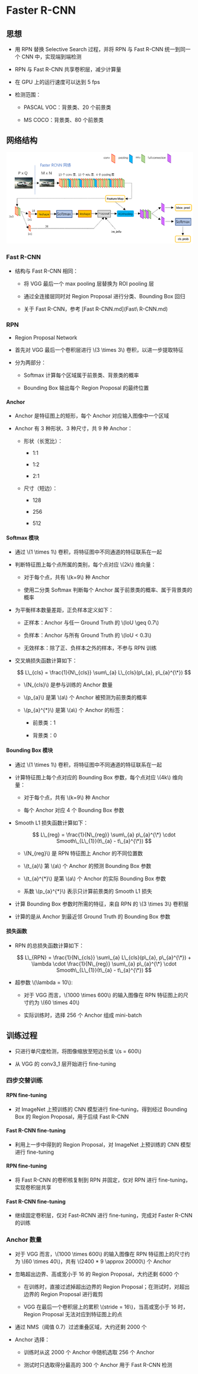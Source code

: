 <script type="text/javascript" src="http://cdn.mathjax.org/mathjax/latest/MathJax.js?config=default"></script>

# Faster R-CNN

## 思想

- 用 RPN 替换 Selective Search 过程，并将 RPN 与 Fast R-CNN 统一到同一个 CNN 中，实现端到端检测

- RPN 与 Fast R-CNN 共享卷积层，减少计算量

- 在 GPU 上的运行速度可以达到 5 fps

- 检测范围：

	- PASCAL VOC：背景类、20 个前景类

	- MS COCO：背景类、80 个前景类

## 网络结构

![img](images/faster_rcnn.png)

### Fast R-CNN

- 结构与 Fast R-CNN 相同：

	- 将 VGG 最后一个 max pooling 层替换为 ROI pooling 层

	- 通过全连接层同时对 Region Proposal 进行分类、Bounding Box 回归

	- 关于 Fast R-CNN，参考 [Fast R-CNN.md](Fast\ R-CNN.md)

### RPN

- Region Proposal Network

- 首先对 VGG 最后一个卷积层进行 \\(3 \times 3\\) 卷积，以进一步提取特征

- 分为两部分：

	- Softmax 计算每个区域属于前景类、背景类的概率

	- Bounding Box 输出每个 Region Proposal 的最终位置

#### Anchor

- Anchor 是特征图上的矩形，每个 Anchor 对应输入图像中一个区域

- Anchor 有 3 种形状、3 种尺寸，共 9 种 Anchor：

	- 形状（长宽比）：

		- 1:1

		- 1:2

		- 2:1

	- 尺寸（短边）：

		- 128

		- 256

		- 512

#### Softmax 模块

- 通过 \\(1 \times 1\\) 卷积，将特征图中不同通道的特征联系在一起

- 判断特征图上每个点所属的类别，每个点对应 \\(2k\\) 维向量：

	- 对于每个点，共有 \\(k=9\\) 种 Anchor

	- 使用二分类 Softmax 判断每个 Anchor 属于前景类的概率、属于背景类的概率

- 为平衡样本数量差距，正负样本定义如下：

	- 正样本：Anchor 与任一 Ground Truth 的 \\(IoU \geq 0.7\\)

	- 负样本：Anchor 与所有 Ground Truth 的 \\(IoU < 0.3\\)

	- 无效样本：除了正、负样本之外的样本，不参与 RPN 训练

- 交叉熵损失函数计算如下：

	$$ L\_{cls} = \frac{1}{N\_{cls}} \sum\_{a} L\_{cls}(p\_{a}, p\_{a}^{\*}) $$

	- \\(N\_{cls}\\) 是参与训练的 Anchor 数量

	- \\(p\_{a}\\) 是第 \\(a\\) 个 Anchor 被预测为前景类的概率

	- \\(p\_{a}^{\*}\\) 是第 \\(a\\) 个 Anchor 的标签：

		- 前景类：1

		- 背景类：0

#### Bounding Box 模块

- 通过 \\(1 \times 1\\) 卷积，将特征图中不同通道的特征联系在一起

- 计算特征图上每个点对应的 Bounding Box 参数，每个点对应 \\(4k\\) 维向量：

	- 对于每个点，共有 \\(k=9\\) 种 Anchor

	- 每个 Anchor 对应 4 个 Bounding Box 参数

- Smooth L1 损失函数计算如下：

	$$ L\_{reg} = \frac{1}{N\_{reg}} \sum\_{a} p\_{a}^{\*} \cdot Smooth\_{L\_{1}}(t\_{a} - t\_{a}^{\*}) $$

	- \\(N\_{reg}\\) 是 RPN 特征图上 Anchor 的不同位置数

	- \\(t\_{a}\\) 第 \\(a\\) 个 Anchor 的预测 Bounding Box 参数

	- \\(t\_{a}^{\*}\\) 是第 \\(a\\) 个 Anchor 的实际 Bounding Box 参数

	- 系数 \\(p\_{a}^{\*}\\) 表示只计算前景类的 Smooth L1 损失

- 计算 Bounding Box 参数时所需的特征，来自 RPN 的 \\(3 \times 3\\) 卷积层

- 计算的是从 Anchor 到最近邻 Ground Truth 的 Bounding Box 参数

#### 损失函数

- RPN 的总损失函数计算如下：

	$$ L\_{RPN} = \frac{1}{N\_{cls}} \sum\_{a} L\_{cls}(p\_{a}, p\_{a}^{\*}) + \lambda \cdot \frac{1}{N\_{reg}} \sum\_{a} p\_{a}^{\*} \cdot Smooth\_{L\_{1}}(t\_{a} - t\_{a}^{\*}) $$

- 超参数 \\(\lambda = 10\\):

	- 对于 VGG 而言，\\(1000 \times 600\\) 的输入图像在 RPN 特征图上的尺寸约为 \\(60 \times 40\\)

	- 实际训练时，选择 256 个 Anchor 组成 mini-batch

## 训练过程

- 只进行单尺度检测，将图像缩放至短边长度 \\(s = 600\\)

- 从 VGG 的 conv3_1 层开始进行 fine-tuning

### 四步交替训练

#### RPN fine-tuning

- 对 ImageNet 上预训练的 CNN 模型进行 fine-tuning，得到经过 Bounding Box 的 Region Proposal，用于后续 Fast R-CNN

#### Fast R-CNN fine-tuning

- 利用上一步中得到的 Region Proposal，对 ImageNet 上预训练的 CNN 模型进行 fine-tuning

#### RPN fine-tuning

- 将 Fast R-CNN 的卷积核复制到 RPN 并固定，仅对 RPN 进行 fine-tuning，实现卷积层共享

#### Fast R-CNN fine-tuning

- 继续固定卷积层，仅对 Fast-RCNN 进行 fine-tuning，完成对 Faster R-CNN 的训练

### Anchor 数量

- 对于 VGG 而言，\\(1000 \times 600\\) 的输入图像在 RPN 特征图上的尺寸约为 \\(60 \times 40\\)，共有 \\(2400 * 9 \approx 20000\\) 个 Anchor

- 忽略超出边界、高或宽小于 16 的 Region Proposal，大约还剩 6000 个

	- 在训练时，直接过滤掉超出边界的 Region Proposal；在测试时，对超出边界的 Region Proposal 进行裁剪

	- VGG 在最后一个卷积层上的累积 \\(stride = 16\\)，当高或宽小于 16 时， Region Proposal 无法对应到特征图上的点

- 通过 NMS（阈值 0.7）过滤重叠区域，大约还剩 2000 个

- Anchor 选择：

	- 训练时从这 2000 个 Anchor 中随机选取 256 个 Anchor

	- 测试时只选取得分最高的 300 个 Anchor 用于 Fast R-CNN 检测